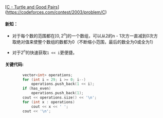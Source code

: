 [[C - Turtle and Good Pairs](https://codeforces.com/contest/2003/problem/C)](https://codeforces.com/contest/2003/problem/C)

#### 新知：

- 对于每个数的范围都在$[0,2^{n}]$的一个数组，可以从2的n - 1次方一直减到0次方取绝对值来使整个数组的数都为0（不断缩小范围，最后的数全为0或全为1）

- 对于$2^{n}$的快速获取`1 << i`更便捷。

#### 关键代码:

```cpp
		vector<int> operations;
        for (int i = 29; i >= 0; i--)
            operations.push_back(1 << i);
        if (has_even)
            operations.push_back(1);
        cout << operations.size() << '\n';
        for (int x : operations)
            cout << x << ' ';
        cout << '\n';
```